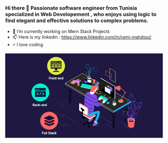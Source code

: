 ### Hi there  👋 Passionate software engineer from Tunisia specialized in Web Developement , who enjoys using logic to find elegant and effective solutions to complex problems.



- 🔭 I’m currently working on Mern Stack Projects
- 📫 Here is my linkedin : https://www.linkedin.com/in/rami-mahdoui/
- ⚡ I love coding 


![alt text](https://github.com/MahdouiRami/MahdouiRami/blob/main/68747470733a2f2f6d69726f2e6d656469756d2e636f6d2f6d61782f313430302f302a656e7249374258557a774a456f6d6c712e676966.gif)
